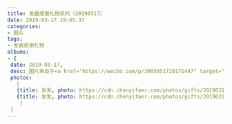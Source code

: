 ```yaml
---
title: 发酱感谢礼物系列（20190317）
date: 2019-03-17 19:45:37
categories:
- 图片
tags:
- 发酱感谢礼物
albums:
- {
 date: 2019-03-17, 
 desc: 图片来自于<a href="https://weibo.com/p/1005051720171447" target="_blank">quanmmmmm</a><br/> “谢谢这位没留名的水友，这个产品我听说在国外还挺火的，很多老外爱用，有没有用过的小伙伴说说感受～” ​​​,
 photos: 
   [
   {title: 发发, photo: https://cdn.chenyifaer.com/photos/gifts/20190317/IMG_5734.JPG},
   {title: 发发, photo: https://cdn.chenyifaer.com/photos/gifts/20190317/IMG_5735.JPG},
    ]
 }
---
```

